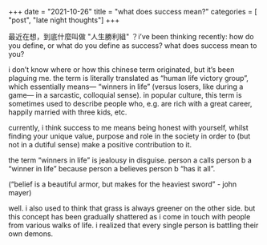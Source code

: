 +++
date = "2021-10-26"
title = "what does success mean?"
categories = [ "post", "late night thoughts"]
+++

最近在想，到底什麼叫做 "人生勝利組" ？i’ve been thinking recently: how do you define, or what do you define as success? what does success mean to you?

i don’t know where or how this chinese term originated, but it’s been plaguing me. the term is literally translated as “human life victory group”, which essentially means— “winners in life” (versus losers, like during a game— in a sarcastic, colloquial sense). in popular culture, this term is sometimes used to describe people who, e.g. are rich with a great career, happily married with three kids, etc.

currently, i think success to me means being honest with yourself, whilst finding your unique value, purpose and role in the society in order to (but not in a dutiful sense) make a positive contribution to it.

the term “winners in life” is jealousy in disguise. person a calls person b a “winner in life” because person a believes person b “has it all”.

(“belief is a beautiful armor, but makes for the heaviest sword” - john mayer)

well. i also used to think that grass is always greener on the other side. but this concept has been gradually shattered as i come in touch with people from various walks of life. i realized that every single person is battling their own demons.